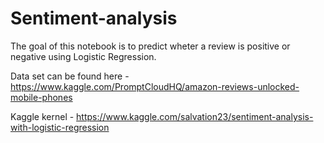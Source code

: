 # Sentiment-analysis

The goal of this notebook is to predict wheter a review is positive or negative using Logistic Regression.

Data set can be found here - https://www.kaggle.com/PromptCloudHQ/amazon-reviews-unlocked-mobile-phones

Kaggle kernel - https://www.kaggle.com/salvation23/sentiment-analysis-with-logistic-regression
